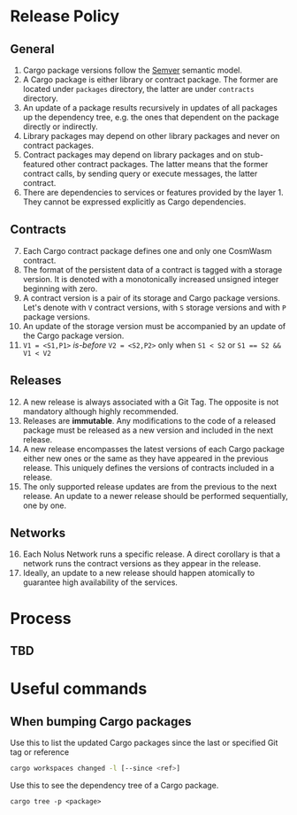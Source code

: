# Release Policy

## General
1. Cargo package versions follow the [Semver](https://semver.org) semantic model.
2. A Cargo package is either library or contract package. The former are located under `packages` directory, the latter are under `contracts` directory.
3. An update of a package results recursively in updates of all packages up the dependency tree, e.g. the ones that dependent on the package directly or indirectly.
4. Library packages may depend on other library packages and never on contract packages.
5. Contract packages may depend on library packages and on stub-featured other contract packages. The latter means that the former contract calls, by sending query or execute messages, the latter contract.
6. There are dependencies to services or features provided by the layer 1. They cannot be expressed explicitly as Cargo dependencies.

## Contracts
7. Each Cargo contract package defines one and only one CosmWasm contract.
8. The format of the persistent data of a contract is tagged with a storage version. It is denoted with a monotonically increased unsigned integer beginning with zero.
9. A contract version is a pair of its storage and Cargo package versions. Let's denote with `V` contract versions, with `S` storage versions and with `P` package versions.
10. An update of the storage version must be accompanied by an update of the Cargo package version.
11. `V1 = <S1,P1>` *is-before* `V2 = <S2,P2>` only when `S1 < S2` or `S1 == S2 && V1 < V2`

## Releases
12. A new release is always associated with a Git Tag. The opposite is not mandatory although highly recommended.
13. Releases are **immutable**. Any modifications to the code of a released package must be released as a new version and included in the next release.
14. A new release encompasses the latest versions of each Cargo package either new ones or the same as they have appeared in the previous release. This uniquely defines the versions of contracts included in a release.
15. The only supported release updates are from the previous to the next release. An update to a newer release should be performed sequentially, one by one.

## Networks
16. Each Nolus Network runs a specific release. A direct corollary is that a network runs the contract versions as they appear in the release.
17. Ideally, an update to а new release should happen atomically to guarantee high availability of the services.

# Process
## TBD

# Useful commands
## When bumping Cargo packages
Use this to list the updated Cargo packages since the last or specified Git tag or reference

```bash
cargo workspaces changed -l [--since <ref>]
```

Use this to see the dependency tree of a Cargo package.

```
cargo tree -p <package>
```